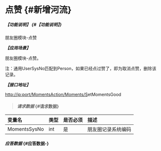 # 点赞 {#新增河流}

##### _【功能说明】_ {#【功能说明】}

朋友圈模块-点赞

_**【应用场景】**_

朋友圈模块-点赞。

注：通用UserSysNo匹配到Person，如果已经点过赞了，即为取消点赞，删除该记录。

_**【接口地址】**_

[http://ip:port/MomentsAction/Moments/S](http://ip:port/HMAction/River/AddRiver)etMomentsGood

> #### _请求数据_ {#请求数据}

| 变量名 | 类型 | 是否必须 | 描述 |
| :--- | :--- | :--- | :--- |
| MomentsSysNo | int | 是 | 朋友圈记录系统编码 |

#### _应答数据_ {#应答数据-}




